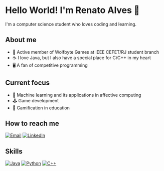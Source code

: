 # Hello World! I'm Renato Alves 👋

 I'm a computer science student who loves coding and learning. 

## About me
- 🐺 Active member of Wolfbyte Games at IEEE CEFET/RJ student branch
- ☕ I love Java, but I also have a special place for C/C++ in my heart
- 🖥️ A fan of competitive programming

## Current focus
- 🤖 Machine learning and its applications in affective computing
- 🕹️ Game development
- 🎲 Gamification in education

## How to reach me

[![Email](https://img.shields.io/badge/Email-D14836?style=for-the-badge&logo=gmail&logoColor=white)](mailto:renato.alvs1103@gmail.com)
[![LinkedIn](https://img.shields.io/badge/LinkedIn-0077B5?style=for-the-badge&logo=linkedin&logoColor=white)](https://www.linkedin.com/in/renato-alves-457a52300/)

## Skills

[![Java](https://img.shields.io/badge/Java-%23F7DF1E?style=for-the-badge&logo=java&logoColor=white)](https://www.java.com)
[![Python](https://img.shields.io/badge/Python-%233776ab?style=for-the-badge&logo=python&logoColor=white)](https://www.python.org)
[![C++](https://img.shields.io/badge/C%2B%2B-%2300599C?style=for-the-badge&logo=c%2B%2B&logoColor=white)](https://isocpp.org)
